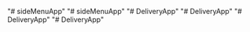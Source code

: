 "# sideMenuApp" 
"# sideMenuApp" 
"# DeliveryApp" 
"# DeliveryApp" 
"# DeliveryApp" 
"# DeliveryApp" 

